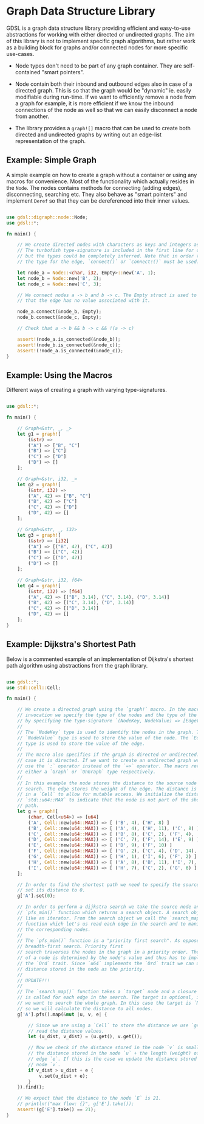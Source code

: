 # Graph Data Structure Library

GDSL is a graph data structure library providing efficient and easy-to-use
abstractions for working with either directed or undirected graphs. The aim of
this library is not to implement specific graph algorithms, but rather work as
a building block for graphs and/or connected nodes for more specific use-cases.

- Node types don't need to be part of any graph container. They are self-contained
"smart pointers".

- Node contain both their inbound and outbound edges also in case of a directed graph.
This is so that the graph would be "dynamic" ie. easily modifiable during run-time. If
we want to efficiently remove a node from a graph for example, it is more efficient if
we know the inbound connections of the node as well so that we can easily disconnect
a node from another.

- The library provides a `graph![]` macro that can be used to create both
directed and undirected graphs by writing out an edge-list representation of the graph.

## Example: Simple Graph

A simple example on how to create a graph without a container or using any
macros for convenience. Most of the functionality which actually resides in
the `Node`. The nodes contains methods for connecting (adding edges), disconnecting,
searching etc. They also behave as "smart pointers" and implement `Deref` so that they
can be dereferenced into their inner values.

```rust

use gdsl::digraph::node::Node;
use gdsl::*;

fn main() {

	// We create directed nodes with characters as keys and integers as values.
	// The turbofish type-signature is included in the first line for clarity,
	// but the types could be completely inferred. Note that in order to infer
	// the type for the edge, `connect()` or `connect!()` must be used.

	let node_a = Node::<char, i32, Empty>::new('A', 1);
	let node_b = Node::new('B', 2);
	let node_c = Node::new('C', 3);

	// We connect nodes a -> b and b -> c. The Empty struct is used to denote
	// that the edge has no value associated with it.

	node_a.connect(&node_b, Empty);
	node_b.connect(&node_c, Empty);

	// Check that a -> b && b -> c && !(a -> c)

	assert!(node_a.is_connected(&node_b));
	assert!(node_b.is_connected(&node_c));
	assert!(!node_a.is_connected(&node_c));
}

```

## Example: Using the Macros

Different ways of creating a graph with varying type-signatures.

```rust

use gdsl::*;

fn main() {

	// Graph<&str, _, _>
	let g1 = graph![
		(&str) =>
		("A") => ["B", "C"]
		("B") => ["C"]
		("C") => ["D"]
		("D") => []
	];

	// Graph<&str, i32, _>
	let g2 = graph![
		(&str, i32) =>
		("A", 42) => ["B", "C"]
		("B", 42) => ["C"]
		("C", 42) => ["D"]
		("D", 42) => []
	];

	// Graph<&str, _, i32>
	let g3 = graph![
		(&str) => [i32]
		("A") => [("B", 42), ("C", 42)]
		("B") => [("C", 42)]
		("C") => [("D", 42)]
		("D") => []
	];

	// Graph<&str, i32, f64>
	let g4 = graph![
		(&str, i32) => [f64]
		("A", 42) => [("B", 3.14), ("C", 3.14), ("D", 3.14)]
		("B", 42) => [("C", 3.14), ("D", 3.14)]
		("C", 42) => [("D", 3.14)]
		("D", 42) => []
	];
}

```

## Example: Dijkstra's Shortest Path

Below is a commented example of an implementation of Dijkstra's shortest path
algorithm using abstractions from the graph library.

```rust

use gdsl::*;
use std::cell::Cell;

fn main() {

	// We create a directed graph using the `graph!` macro. In the macro
	// invocation we specify the type of the nodes and the type of the edges
	// by specifying the type-signature `(NodeKey, NodeValue) => [EdgeValue]`.
	//
	// The `NodeKey` type is used to identify the nodes in the graph. The
	// `NodeValue` type is used to store the value of the node. The `EdgeValue`
	// type is used to store the value of the edge.
	//
	// The macro also specifies if the graph is directed or undirected. In this
	// case it is directed. If we want to create an undirected graph we have to
	// use the `:` operator instead of the `=>` operator. The macro returns
	// either a `Graph` or `UnGraph` type respectively.
	//
	// In this example the node stores the distance to the source node of the
	// search. The edge stores the weight of the edge. The distance is wrapped
	// in a `Cell` to allow for mutable access. We initialize the distance to
	// `std::u64::MAX` to indicate that the node is not part of the shortest
	// path.
	let g = graph![
		(char, Cell<u64>) => [u64]
		('A', Cell::new(u64::MAX)) => [ ('B', 4), ('H', 8) ]
		('B', Cell::new(u64::MAX)) => [ ('A', 4), ('H', 11), ('C', 8) ]
		('C', Cell::new(u64::MAX)) => [ ('B', 8), ('C', 2), ('F', 4), ('D', 7) ]
		('D', Cell::new(u64::MAX)) => [ ('C', 7), ('F', 14), ('E', 9) ]
		('E', Cell::new(u64::MAX)) => [ ('D', 9), ('F', 10) ]
		('F', Cell::new(u64::MAX)) => [ ('G', 2), ('C', 4), ('D', 14), ('E', 10) ]
		('G', Cell::new(u64::MAX)) => [ ('H', 1), ('I', 6), ('F', 2) ]
		('H', Cell::new(u64::MAX)) => [ ('A', 8), ('B', 11), ('I', 7), ('G', 1) ]
		('I', Cell::new(u64::MAX)) => [ ('H', 7), ('C', 2), ('G', 6) ]
	];

	// In order to find the shortest path we need to specify the source node and
	// set its distance to 0.
	g['A'].set(0);

	// In order to perform a dijkstra search we take the source node and call the
	// `pfs_min()` function which returns a search object. A search object is
	// like an iterator. From the search object we call the `search_map()`
	// function which let's us read each edge in the search and to manipulate
	// the corresponding nodes.
	//
	// The `pfs_min()` function is a "priority first search". As opposed to a
	// breadth-first search. Priority first
	// search traverses the nodes in the graph in a priority order. The priority
	// of a node is determined by the node's value and thus has to implement
	// the `Ord` trait. Since `u64` implements the `Ord` trait we can use the
	// distance stored in the node as the priority.
	//
	// UPDATE!!!
	//
	// The `search_map()` function takes a `target` node and a closure which
	// is called for each edge in the search. The target is optional, in case
	// we want to search the whole graph. In this case the target is `None`,
	// so we will calculate the distance to all nodes.
	g['A'].pfs().map(&mut |u, v, e| {

		// Since we are using a `Cell` to store the distance we use `get()` to
		// read the distance values.
		let (u_dist, v_dist) = (u.get(), v.get());

		// Now we check if the distance stored in the node `v` is smaller than
		// the distance stored in the node `u` + the length (weight) of the
		// edge `e`. If this is the case we update the distance stored in the
		// node `v`.
		if v_dist > u_dist + e {
			v.set(u_dist + e);
		}
	}).find();

	// We expect that the distance to the node `E` is 21.
	// println!("max flow: {}", g['E'].take());
	assert!(g['E'].take() == 21);
}

```
